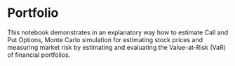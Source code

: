 # Portfolio
This notebook demonstrates in an explanatory way how to estimate Call and Put Options, Monte Carlo simulation for estimating stock prices and 
measuring market risk by estimating and evaluating the Value-at-Risk (VaR) of financial portfolios.
